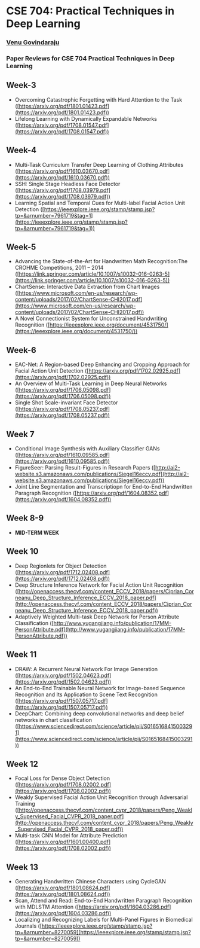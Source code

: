 # CSE 704: Practical Techniques in Deep Learning
### [Venu Govindaraju](https://cubs.buffalo.edu/about-the-director)

### Paper Reviews for CSE 704 Practical Techniques in Deep Learning

## Week-3
- Overcoming Catastrophic Forgetting with Hard Attention to the Task ([https://arxiv.org/pdf/1801.01423.pdf](https://arxiv.org/pdf/1801.01423.pdf))
- Lifelong Learning with Dynamically Expandable Networks ([https://arxiv.org/pdf/1708.01547.pdf](https://arxiv.org/pdf/1708.01547.pdf))

## Week-4
- Multi-Task Curriculum Transfer Deep Learning of Clothing Attributes ([https://arxiv.org/pdf/1610.03670.pdf](https://arxiv.org/pdf/1610.03670.pdf))
- SSH: Single Stage Headless Face Detector ([https://arxiv.org/pdf/1708.03979.pdf](https://arxiv.org/pdf/1708.03979.pdf))
- Learning Spatial and Temporal Cues for Multi-label Facial Action Unit Detection ([https://ieeexplore.ieee.org/stamp/stamp.jsp?tp=&arnumber=7961719&tag=1](https://ieeexplore.ieee.org/stamp/stamp.jsp?tp=&arnumber=7961719&tag=1))

## Week-5
- Advancing the State-of-the-Art for Handwritten Math Recognition:The CROHME Competitions, 2011 – 2014 ([https://link.springer.com/article/10.1007/s10032-016-0263-5](https://link.springer.com/article/10.1007/s10032-016-0263-5))
- ChartSense: Interactive Data Extraction from Chart Images ([https://www.microsoft.com/en-us/research/wp-content/uploads/2017/02/ChartSense-CHI2017.pdf](https://www.microsoft.com/en-us/research/wp-content/uploads/2017/02/ChartSense-CHI2017.pdf))
- A Novel Connectionist System for Unconstrained Handwriting Recognition ([https://ieeexplore.ieee.org/document/4531750/](https://ieeexplore.ieee.org/document/4531750/))

## Week-6
- EAC-Net: A Region-based Deep Enhancing and Cropping Approach for Facial  Action  Unit  Detection ([https://arxiv.org/pdf/1702.02925.pdf](https://arxiv.org/pdf/1702.02925.pdf))
- An Overview of Multi-Task Learning in Deep Neural Networks ([https://arxiv.org/pdf/1706.05098.pdf](https://arxiv.org/pdf/1706.05098.pdf))
- Single Shot Scale-invariant Face Detector ([https://arxiv.org/pdf/1708.05237.pdf](https://arxiv.org/pdf/1708.05237.pdf))

## Week 7
- Conditional Image Synthesis with Auxiliary Classifier GANs ([https://arxiv.org/pdf/1610.09585.pdf](https://arxiv.org/pdf/1610.09585.pdf))
- FigureSeer: Parsing Result-Figures in Research Papers ([http://ai2-website.s3.amazonaws.com/publications/Siegel16eccv.pdf](http://ai2-website.s3.amazonaws.com/publications/Siegel16eccv.pdf))
- Joint Line Segmentation and Transcriptiopn for End-to-End Handwritten Paragraph Recognition ([https://arxiv.org/pdf/1604.08352.pdf](https://arxiv.org/pdf/1604.08352.pdf))

## Week 8-9 
- **MID-TERM WEEK**

## Week 10
- Deep Regionlets for Object Detection ([https://arxiv.org/pdf/1712.02408.pdf](https://arxiv.org/pdf/1712.02408.pdf))
- Deep Structure Inference Network for Facial Action Unit Recognition ([http://openaccess.thecvf.com/content_ECCV_2018/papers/Ciprian_Corneanu_Deep_Structure_Inference_ECCV_2018_paper.pdf](http://openaccess.thecvf.com/content_ECCV_2018/papers/Ciprian_Corneanu_Deep_Structure_Inference_ECCV_2018_paper.pdf))
- Adaptively Weighted Multi-task Deep Network for Person Attribute Classification ([http://www.yugangjiang.info/publication/17MM-PersonAttribute.pdf](http://www.yugangjiang.info/publication/17MM-PersonAttribute.pdf))

## Week 11
- DRAW: A Recurrent Neural Network For Image Generation ([https://arxiv.org/pdf/1502.04623.pdf](https://arxiv.org/pdf/1502.04623.pdf))
- An End-to-End Trainable Neural Network for Image-based Sequence Recognition and Its Application to Scene Text Recognition ([https://arxiv.org/pdf/1507.05717.pdf](https://arxiv.org/pdf/1507.05717.pdf))
- DeepChart: Combining deep convolutional networks and deep belief networks in chart classification ([https://www.sciencedirect.com/science/article/pii/S0165168415003291](https://www.sciencedirect.com/science/article/pii/S0165168415003291))

## Week 12
- Focal Loss for Dense Object Detection ([https://arxiv.org/pdf/1708.02002.pdf](https://arxiv.org/pdf/1708.02002.pdf))
- Weakly Supervised Facial Action Unit Recognition through Adversarial Training ([http://openaccess.thecvf.com/content_cvpr_2018/papers/Peng_Weakly_Supervised_Facial_CVPR_2018_paper.pdf](http://openaccess.thecvf.com/content_cvpr_2018/papers/Peng_Weakly_Supervised_Facial_CVPR_2018_paper.pdf))
- Multi-task CNN Model for Attribute Prediction ([https://arxiv.org/pdf/1601.00400.pdf](https://arxiv.org/pdf/1708.02002.pdf))

## Week 13
- Generating Handwritten Chinese Characters using CycleGAN ([https://arxiv.org/pdf/1801.08624.pdf](https://arxiv.org/pdf/1801.08624.pdf))
- Scan, Attend and Read: End-to-End Handwritten Paragraph Recognition with MDLSTM Attention ([https://arxiv.org/pdf/1604.03286.pdf](https://arxiv.org/pdf/1604.03286.pdf))
- Localizing and Recognizing Labels for Multi-Panel Figures in Biomedical Journals ([https://ieeexplore.ieee.org/stamp/stamp.jsp?tp=&arnumber=8270059](https://ieeexplore.ieee.org/stamp/stamp.jsp?tp=&arnumber=8270059))
